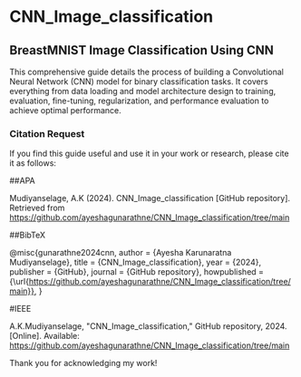 # CNN_Image_classification
## BreastMNIST Image Classification Using CNN

This comprehensive guide details the process of building a Convolutional Neural Network (CNN) model for binary classification tasks. It covers everything from data loading and model architecture design to training, evaluation, fine-tuning, regularization, and performance evaluation to achieve optimal performance.

### Citation Request

If you find this guide useful and use it in your work or research, please cite it as follows:

##APA

Mudiyanselage, A.K (2024). CNN_Image_classification [GitHub repository]. Retrieved from https://github.com/ayeshagunarathne/CNN_Image_classification/tree/main


##BibTeX

@misc{gunarathne2024cnn,
  author = {Ayesha Karunaratna Mudiyanselage},
  title = {CNN\_Image\_classification},
  year = {2024},
  publisher = {GitHub},
  journal = {GitHub repository},
  howpublished = {\url{https://github.com/ayeshagunarathne/CNN_Image_classification/tree/main}},
}

#IEEE

A.K.Mudiyanselage, "CNN_Image_classification," GitHub repository, 2024. [Online]. Available: https://github.com/ayeshagunarathne/CNN_Image_classification/tree/main



Thank you for acknowledging my work!
